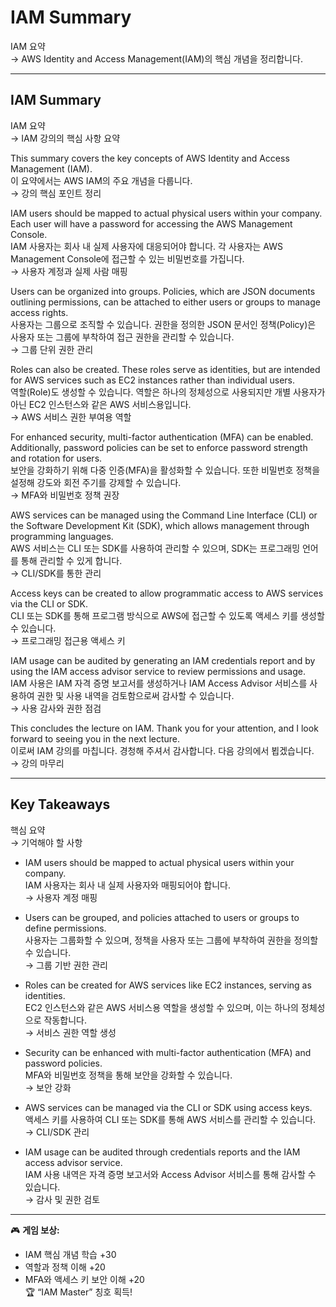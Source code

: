 # IAM Summary  
IAM 요약  
→ AWS Identity and Access Management(IAM)의 핵심 개념을 정리합니다.  

---

## IAM Summary  
IAM 요약  
→ IAM 강의의 핵심 사항 요약  

This summary covers the key concepts of AWS Identity and Access Management (IAM).  
이 요약에서는 AWS IAM의 주요 개념을 다룹니다.  
→ 강의 핵심 포인트 정리  

IAM users should be mapped to actual physical users within your company. Each user will have a password for accessing the AWS Management Console.  
IAM 사용자는 회사 내 실제 사용자에 대응되어야 합니다. 각 사용자는 AWS Management Console에 접근할 수 있는 비밀번호를 가집니다.  
→ 사용자 계정과 실제 사람 매핑  

Users can be organized into groups. Policies, which are JSON documents outlining permissions, can be attached to either users or groups to manage access rights.  
사용자는 그룹으로 조직할 수 있습니다. 권한을 정의한 JSON 문서인 정책(Policy)은 사용자 또는 그룹에 부착하여 접근 권한을 관리할 수 있습니다.  
→ 그룹 단위 권한 관리  

Roles can also be created. These roles serve as identities, but are intended for AWS services such as EC2 instances rather than individual users.  
역할(Role)도 생성할 수 있습니다. 역할은 하나의 정체성으로 사용되지만 개별 사용자가 아닌 EC2 인스턴스와 같은 AWS 서비스용입니다.  
→ AWS 서비스 권한 부여용 역할  

For enhanced security, multi-factor authentication (MFA) can be enabled. Additionally, password policies can be set to enforce password strength and rotation for users.  
보안을 강화하기 위해 다중 인증(MFA)을 활성화할 수 있습니다. 또한 비밀번호 정책을 설정해 강도와 회전 주기를 강제할 수 있습니다.  
→ MFA와 비밀번호 정책 권장  

AWS services can be managed using the Command Line Interface (CLI) or the Software Development Kit (SDK), which allows management through programming languages.  
AWS 서비스는 CLI 또는 SDK를 사용하여 관리할 수 있으며, SDK는 프로그래밍 언어를 통해 관리할 수 있게 합니다.  
→ CLI/SDK를 통한 관리  

Access keys can be created to allow programmatic access to AWS services via the CLI or SDK.  
CLI 또는 SDK를 통해 프로그램 방식으로 AWS에 접근할 수 있도록 액세스 키를 생성할 수 있습니다.  
→ 프로그래밍 접근용 액세스 키  

IAM usage can be audited by generating an IAM credentials report and by using the IAM access advisor service to review permissions and usage.  
IAM 사용은 IAM 자격 증명 보고서를 생성하거나 IAM Access Advisor 서비스를 사용하여 권한 및 사용 내역을 검토함으로써 감사할 수 있습니다.  
→ 사용 감사와 권한 점검  

This concludes the lecture on IAM. Thank you for your attention, and I look forward to seeing you in the next lecture.  
이로써 IAM 강의를 마칩니다. 경청해 주셔서 감사합니다. 다음 강의에서 뵙겠습니다.  
→ 강의 마무리  

---

## Key Takeaways  
핵심 요약  
→ 기억해야 할 사항  

- IAM users should be mapped to actual physical users within your company.  
  IAM 사용자는 회사 내 실제 사용자와 매핑되어야 합니다.  
  → 사용자 계정 매핑  

- Users can be grouped, and policies attached to users or groups to define permissions.  
  사용자는 그룹화할 수 있으며, 정책을 사용자 또는 그룹에 부착하여 권한을 정의할 수 있습니다.  
  → 그룹 기반 권한 관리  

- Roles can be created for AWS services like EC2 instances, serving as identities.  
  EC2 인스턴스와 같은 AWS 서비스용 역할을 생성할 수 있으며, 이는 하나의 정체성으로 작동합니다.  
  → 서비스 권한 역할 생성  

- Security can be enhanced with multi-factor authentication (MFA) and password policies.  
  MFA와 비밀번호 정책을 통해 보안을 강화할 수 있습니다.  
  → 보안 강화  

- AWS services can be managed via the CLI or SDK using access keys.  
  액세스 키를 사용하여 CLI 또는 SDK를 통해 AWS 서비스를 관리할 수 있습니다.  
  → CLI/SDK 관리  

- IAM usage can be audited through credentials reports and the IAM access advisor service.  
  IAM 사용 내역은 자격 증명 보고서와 Access Advisor 서비스를 통해 감사할 수 있습니다.  
  → 감사 및 권한 검토  

---

🎮 **게임 보상:**  
- IAM 핵심 개념 학습 +30  
- 역할과 정책 이해 +20  
- MFA와 액세스 키 보안 이해 +20  
🏆 “IAM Master” 칭호 획득!
